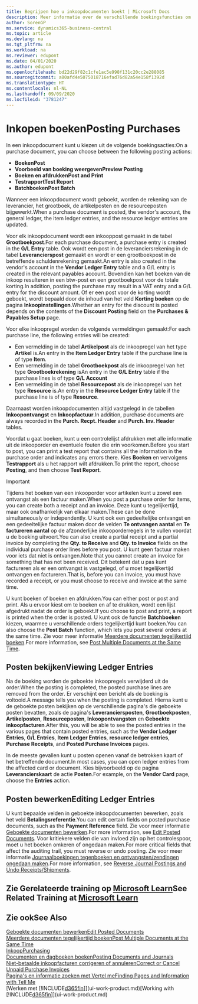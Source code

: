 ```yaml
---
title: Begrijpen hoe u inkoopdocumenten boekt | Microsoft Docs
description: Meer informatie over de verschillende boekingsfuncties om inkoopdocumenten te boeken en hoe u geboekte documenten kunt bijwerken.
author: SorenGP
ms.service: dynamics365-business-central
ms.topic: article
ms.devlang: na
ms.tgt_pltfrm: na
ms.workload: na
ms.reviewer: edupont
ms.date: 04/01/2020
ms.author: edupont
ms.openlocfilehash: bd22d29f82c1cfe1ac5e998f131c20cc2e288085
ms.sourcegitcommit: a80afd4e5075018716efad76d82a54e158f1392d
ms.translationtype: HT
ms.contentlocale: nl-NL
ms.lasthandoff: 09/09/2020
ms.locfileid: "3781247"
---
```

# <a name="posting-purchases"></a><span data-ttu-id="cee57-103">Inkopen boeken</span><span class="sxs-lookup"><span data-stu-id="cee57-103">Posting Purchases</span></span>
<span data-ttu-id="cee57-104">In een inkoopdocument kunt u kiezen uit de volgende boekingsacties:</span><span class="sxs-lookup"><span data-stu-id="cee57-104">On a purchase document, you can choose between the following posting actions:</span></span>

* <span data-ttu-id="cee57-105">**Boeken**</span><span class="sxs-lookup"><span data-stu-id="cee57-105">**Post**</span></span>
* <span data-ttu-id="cee57-106">**Voorbeeld van boeking weergeven**</span><span class="sxs-lookup"><span data-stu-id="cee57-106">**Preview Posting**</span></span>
* <span data-ttu-id="cee57-107">**Boeken en afdrukken**</span><span class="sxs-lookup"><span data-stu-id="cee57-107">**Post and Print**</span></span>
* <span data-ttu-id="cee57-108">**Testrapport**</span><span class="sxs-lookup"><span data-stu-id="cee57-108">**Test Report**</span></span>
* <span data-ttu-id="cee57-109">**Batchboeken**</span><span class="sxs-lookup"><span data-stu-id="cee57-109">**Post Batch**</span></span>

<span data-ttu-id="cee57-110">Wanneer een inkoopdocument wordt geboekt, worden de rekening van de leverancier, het grootboek, de artikelposten en de resourceposten bijgewerkt.</span><span class="sxs-lookup"><span data-stu-id="cee57-110">When a purchase document is posted, the vendor's account, the general ledger, the item ledger entries, and the resource ledger entries  are updated.</span></span>

<span data-ttu-id="cee57-111">Voor elk inkoopdocument wordt een inkooppost gemaakt in de tabel **Grootboekpost**.</span><span class="sxs-lookup"><span data-stu-id="cee57-111">For each purchase document, a purchase entry is created in the **G/L Entry** table.</span></span> <span data-ttu-id="cee57-112">Ook wordt een post in de leveranciersrekening in de tabel **Leverancierspost** gemaakt en wordt er een grootboekpost in de betreffende schuldenrekening gemaakt.</span><span class="sxs-lookup"><span data-stu-id="cee57-112">An entry is also created in the vendor's account in the **Vendor Ledger Entry** table and a G/L entry is created in the relevant payables account.</span></span> <span data-ttu-id="cee57-113">Bovendien kan het boeken van de inkoop resulteren in een btw-post en een grootboekpost voor de totale korting.</span><span class="sxs-lookup"><span data-stu-id="cee57-113">In addition, posting the purchase may result in a VAT entry and a G/L entry for the discount amount.</span></span> <span data-ttu-id="cee57-114">Of er een post voor de korting wordt geboekt, wordt bepaald door de inhoud van het veld **Korting boeken** op de pagina **Inkoopinstellingen**.</span><span class="sxs-lookup"><span data-stu-id="cee57-114">Whether an entry for the discount is posted depends on the contents of the **Discount Posting** field on the **Purchases & Payables Setup** page.</span></span>

<span data-ttu-id="cee57-115">Voor elke inkoopregel worden de volgende vermeldingen gemaakt:</span><span class="sxs-lookup"><span data-stu-id="cee57-115">For each purchase line, the following entries will be created:</span></span>
- <span data-ttu-id="cee57-116">Een vermelding in de tabel **Artikelpost** als de inkoopregel van het type **Artikel** is.</span><span class="sxs-lookup"><span data-stu-id="cee57-116">An entry in the **Item Ledger Entry** table if the purchase line is of type **Item**.</span></span>
- <span data-ttu-id="cee57-117">Een vermelding in de tabel **Grootboekpost** als de inkoopregel van het type **Grootboekrekening** is</span><span class="sxs-lookup"><span data-stu-id="cee57-117">An entry in the **G/L Entry** table if the purchase lines is of type **G/L Account**</span></span>
- <span data-ttu-id="cee57-118">Een vermelding in de tabel **Resourcepost** als de inkoopregel van het type **Resource** is.</span><span class="sxs-lookup"><span data-stu-id="cee57-118">An entry in the **Resource Ledger Entry** table if the purchase line is of type **Resource**.</span></span>

<span data-ttu-id="cee57-119">Daarnaast worden inkoopdocumenten altijd vastgelegd in de tabellen **Inkoopontvangst** en **Inkoopfactuur**.</span><span class="sxs-lookup"><span data-stu-id="cee57-119">In addition, purchase documents are always recorded in the **Purch. Recpt. Header** and **Purch. Inv. Header** tables.</span></span>

<span data-ttu-id="cee57-120">Voordat u gaat boeken, kunt u een controlelijst afdrukken met alle informatie uit de inkooporder en eventuele fouten die erin voorkomen.</span><span class="sxs-lookup"><span data-stu-id="cee57-120">Before you start to post, you can print a test report that contains all the information in the purchase order and indicates any errors there.</span></span> <span data-ttu-id="cee57-121">Kies **Boeken** en vervolgens **Testrapport** als u het rapport wilt afdrukken.</span><span class="sxs-lookup"><span data-stu-id="cee57-121">To print the report, choose **Posting**, and then choose **Test Report**.</span></span>

> [!IMPORTANT]  
>   <span data-ttu-id="cee57-122">Tijdens het boeken van een inkooporder voor artikelen kunt u zowel een ontvangst als een factuur maken.</span><span class="sxs-lookup"><span data-stu-id="cee57-122">When you post a purchase order for items, you can create both a receipt and an invoice.</span></span> <span data-ttu-id="cee57-123">Deze kunt u tegelijkertijd, maar ook onafhankelijk van elkaar maken.</span><span class="sxs-lookup"><span data-stu-id="cee57-123">These can be done simultaneously or independently.</span></span> <span data-ttu-id="cee57-124">U kunt ook een gedeeltelijke ontvangst en een gedeeltelijke factuur maken door de velden **Te ontvangen aantal** en **Te factureren aantal** op de afzonderlijke inkooporderregels in te vullen voordat u de boeking uitvoert.</span><span class="sxs-lookup"><span data-stu-id="cee57-124">You can also create a partial receipt and a partial invoice by completing the **Qty. to Receive** and **Qty. to Invoice** fields on the individual purchase order lines before you post.</span></span> <span data-ttu-id="cee57-125">U kunt geen factuur maken voor iets dat niet is ontvangen.</span><span class="sxs-lookup"><span data-stu-id="cee57-125">Note that you cannot create an invoice for something that has not been received.</span></span> <span data-ttu-id="cee57-126">Dit betekent dat u pas kunt factureren als er een ontvangst is vastgelegd, of u moet tegelijkertijd ontvangen en factureren.</span><span class="sxs-lookup"><span data-stu-id="cee57-126">That is, before you can invoice, you must have recorded a receipt, or you must choose to receive and invoice at the same time.</span></span>

<span data-ttu-id="cee57-127">U kunt boeken of boeken en afdrukken.</span><span class="sxs-lookup"><span data-stu-id="cee57-127">You can either post or post and print.</span></span> <span data-ttu-id="cee57-128">Als u ervoor kiest om te boeken en af te drukken, wordt een lijst afgedrukt nadat de order is geboekt.</span><span class="sxs-lookup"><span data-stu-id="cee57-128">If you choose to post and print, a report is printed when the order is posted.</span></span> <span data-ttu-id="cee57-129">U kunt ook de functie **Batchboeken** kiezen, waarmee u verschillende orders tegelijkertijd kunt boeken.</span><span class="sxs-lookup"><span data-stu-id="cee57-129">You can also choose the **Post Batch** function, which lets you post several orders at the same time.</span></span> <span data-ttu-id="cee57-130">Zie voor meer informatie [Meerdere documenten tegelijkertijd boeken](ui-batch-posting.md).</span><span class="sxs-lookup"><span data-stu-id="cee57-130">For more information, see [Post Multiple Documents at the Same Time](ui-batch-posting.md).</span></span>

## <a name="viewing-ledger-entries"></a><span data-ttu-id="cee57-131">Posten bekijken</span><span class="sxs-lookup"><span data-stu-id="cee57-131">Viewing Ledger Entries</span></span>
<span data-ttu-id="cee57-132">Na de boeking worden de geboekte inkoopregels verwijderd uit de order.</span><span class="sxs-lookup"><span data-stu-id="cee57-132">When the posting is completed, the posted purchase lines are removed from the order.</span></span> <span data-ttu-id="cee57-133">Er verschijnt een bericht als de boeking is voltooid.</span><span class="sxs-lookup"><span data-stu-id="cee57-133">A message tells you when the posting is completed.</span></span> <span data-ttu-id="cee57-134">Hierna kunt u de geboekte posten bekijken op de verschillende pagina's die geboekte posten bevatten, zoals de pagina's **Leveranciersposten**, **Grootboekposten**, **Artikelposten**, **Resourceposten**, **Inkoopontvangsten** en **Geboekte inkoopfacturen**.</span><span class="sxs-lookup"><span data-stu-id="cee57-134">After this, you will be able to see the posted entries in the various pages that contain posted entries, such as the **Vendor Ledger Entries**, **G/L Entries**, **Item Ledger Entries**, **resource ledger entries**, **Purchase Receipts**, and **Posted Purchase Invoices** pages.</span></span>

<span data-ttu-id="cee57-135">In de meeste gevallen kunt u posten openen vanaf de betrokken kaart of het betreffende document.</span><span class="sxs-lookup"><span data-stu-id="cee57-135">In most cases, you can open ledger entries from the affected card or document.</span></span> <span data-ttu-id="cee57-136">Kies bijvoorbeeld op de pagina **Leverancierskaart** de actie **Posten**.</span><span class="sxs-lookup"><span data-stu-id="cee57-136">For example, on the **Vendor Card** page, choose the **Entries** action.</span></span>

## <a name="editing-ledger-entries"></a><span data-ttu-id="cee57-137">Posten bewerken</span><span class="sxs-lookup"><span data-stu-id="cee57-137">Editing Ledger Entries</span></span>
<span data-ttu-id="cee57-138">U kunt bepaalde velden in geboekte inkoopdocumenten bewerken, zoals het veld **Betalingsreferentie**.</span><span class="sxs-lookup"><span data-stu-id="cee57-138">You can edit certain fields on posted purchase documents, such as the **Payment Reference** field.</span></span> <span data-ttu-id="cee57-139">Zie voor meer informatie [Geboekte documenten bewerken](across-edit-posted-document.md).</span><span class="sxs-lookup"><span data-stu-id="cee57-139">For more information, see [Edit Posted Documents](across-edit-posted-document.md).</span></span> <span data-ttu-id="cee57-140">Voor kritiekere velden die van invloed zijn op het controlespoor, moet u het boeken omkeren of ongedaan maken.</span><span class="sxs-lookup"><span data-stu-id="cee57-140">For more critical fields that affect the auditing trail, you must reverse or undo posting.</span></span> <span data-ttu-id="cee57-141">Zie voor meer informatie [Journaalboekingen tegenboeken en ontvangsten/zendingen ongedaan maken](finance-how-reverse-journal-posting.md).</span><span class="sxs-lookup"><span data-stu-id="cee57-141">For more information, see [Reverse Journal Postings and Undo Receipts/Shipments](finance-how-reverse-journal-posting.md).</span></span>

## <a name="see-related-training-at-microsoft-learn"></a><span data-ttu-id="cee57-142">Zie Gerelateerde training op [Microsoft Learn](/learn/modules/receive-invoice-dynamics-d365-business-central/index)</span><span class="sxs-lookup"><span data-stu-id="cee57-142">See Related Training at [Microsoft Learn](/learn/modules/receive-invoice-dynamics-d365-business-central/index)</span></span>

## <a name="see-also"></a><span data-ttu-id="cee57-143">Zie ook</span><span class="sxs-lookup"><span data-stu-id="cee57-143">See Also</span></span>
[<span data-ttu-id="cee57-144">Geboekte documenten bewerken</span><span class="sxs-lookup"><span data-stu-id="cee57-144">Edit Posted Documents</span></span>](across-edit-posted-document.md)  
[<span data-ttu-id="cee57-145">Meerdere documenten tegelijkertijd boeken</span><span class="sxs-lookup"><span data-stu-id="cee57-145">Post Multiple Documents at the Same Time</span></span>](ui-batch-posting.md)  
[<span data-ttu-id="cee57-146">Inkoop</span><span class="sxs-lookup"><span data-stu-id="cee57-146">Purchasing</span></span>](purchasing-manage-purchasing.md)  
[<span data-ttu-id="cee57-147">Documenten en dagboeken boeken</span><span class="sxs-lookup"><span data-stu-id="cee57-147">Posting Documents and Journals</span></span>](ui-post-documents-journals.md)  
[<span data-ttu-id="cee57-148">Niet-betaalde inkoopfacturen corrigeren of annuleren</span><span class="sxs-lookup"><span data-stu-id="cee57-148">Correct or Cancel Unpaid Purchase Invoices</span></span>](purchasing-how-correct-cancel-unpaid-purchase-invoices.md)  
[<span data-ttu-id="cee57-149">Pagina's en informatie zoeken met Vertel me</span><span class="sxs-lookup"><span data-stu-id="cee57-149">Finding Pages and Information with Tell Me</span></span>](ui-search.md)  
<span data-ttu-id="cee57-150">[Werken met [!INCLUDE[d365fin](includes/d365fin_md.md)]](ui-work-product.md)</span><span class="sxs-lookup"><span data-stu-id="cee57-150">[Working with [!INCLUDE[d365fin](includes/d365fin_md.md)]](ui-work-product.md)</span></span>
